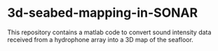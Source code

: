 # 3d-seabed-mapping-in-SONAR
This repository contains a matlab code to convert sound intensity data received from a hydrophone array into a 3D map of the seafloor.